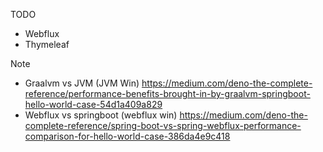 TODO
- Webflux
- Thymeleaf

Note
- Graalvm vs JVM (JVM Win) https://medium.com/deno-the-complete-reference/performance-benefits-brought-in-by-graalvm-springboot-hello-world-case-54d1a409a829
- Webflux vs springboot (webflux win) https://medium.com/deno-the-complete-reference/spring-boot-vs-spring-webflux-performance-comparison-for-hello-world-case-386da4e9c418 